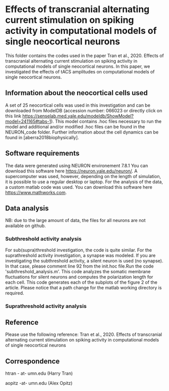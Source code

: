 # Effects of transcranial alternating current stimulation on spiking activity in computational models of single neocortical neurons

This folder contains the codes used in the paper Tran et al., 2020. Effects of transcranial alternating current stimulation on spiking activity in computational models of single neocortical neurons. In this paper, we investigated the effects of tACS amplitudes on computational models of single neocortical neurons.

## Information about the neocortical cells used
A set of 25 neocortical cells was used in this investigation and can be downloaded from ModelDB (accession number: 066023 or directly click on this link https://senselab.med.yale.edu/modeldb/ShowModel?model=241165#tabs-1). This model contains .hoc files necessary to run the model and additional and/or modified .hoc files can be found in the NEURON_code folder.
Further information about the cell dynamics can be found in [aberra2018biophysically].


## Software requirements 
The data were generated using NEURON environement 7.8.1  You can download this software here https://neuron.yale.edu/neuron/. A supercomputer was used, however, depending on the length of simulation, it is possible to use a regular desktop or laptop. For the analysis of the data, a custom matlab code was used. You can download this software here https://www.mathworks.com.



## Data analysis

NB: due to the large amount of data, the files for all neurons are not available on github.

### Subthreshold activity analysis

For sub(supra)threshold investigation, the code is quite similar. For the suprathreshold activity investigation, a synapse was modeled. If you are investigating the subthreshold activity, a silent neuron is used (no synapse). In that case, please comment line 92 from the init.hoc file.Run the code 'subthreshold_analysis.m'. This code analyzes the somatic membrane fluctuations for silent neurons and computes the polarization length for each cell. This code generates each of the subplots of the figure 2 of the article. Please notice that a path change for the matlab working directory is required.

### Suprathreshold activity analysis



## Reference
Please use the following reference: Tran et al., 2020. Effects of transcranial alternating current stimulation on spiking activity in computational models of single neocortical neurons

## Correspondence
htran - at- umn.edu (Harry Tran)

aopitz -at- umn.edu (Alex Opitz)
